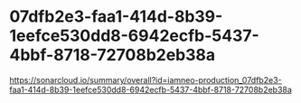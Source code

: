 # 07dfb2e3-faa1-414d-8b39-1eefce530dd8-6942ecfb-5437-4bbf-8718-72708b2eb38a
https://sonarcloud.io/summary/overall?id=iamneo-production_07dfb2e3-faa1-414d-8b39-1eefce530dd8-6942ecfb-5437-4bbf-8718-72708b2eb38a
